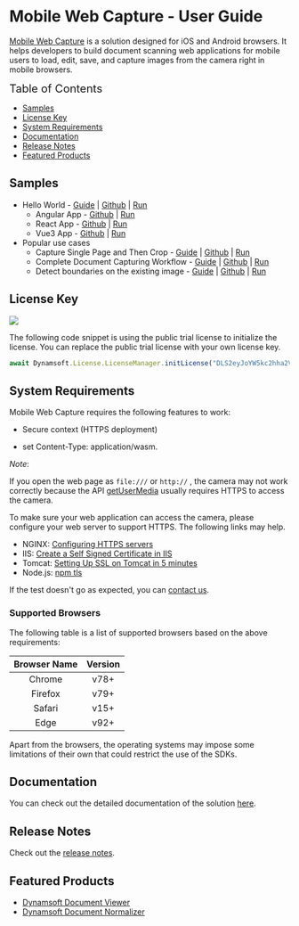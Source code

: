 # Mobile Web Capture - User Guide

[Mobile Web Capture](https://www.dynamsoft.com/use-cases/mobile-web-capture-sdk/?utm_content=nav-solutions) is a solution designed for iOS and Android browsers. It helps developers to build document scanning web applications for mobile users to load, edit, save, and capture images from the camera right in mobile browsers.


<span style="font-size:20px">Table of Contents</span>

- [Samples](#samples)
- [License Key](#license-key)
- [System Requirements](#system-requirements)
- [Documentation](#documentation)
- [Release Notes](#release-notes)
- [Featured Products](#featured-products)

## Samples

- Hello World - [Guide](https://www.dynamsoft.com/mobile-web-capture/docs/gettingstarted/helloworld-singlepage.html) \| [Github](https://github.com/Dynamsoft/mobile-web-capture/tree/master/samples/hello-world-singlepage/hello-world) \| [Run](https://dynamsoft.github.io/mobile-web-capture/samples/hello-world-singlepage/hello-world/)
  - Angular App - [Github](https://github.com/Dynamsoft/mobile-web-capture/tree/master/samples/hello-world-singlepage/hello-world-angular) \| [Run](https://dynamsoft.github.io/mobile-web-capture/samples/hello-world-singlepage/hello-world-angular/)
  - React App - [Github](https://github.com/Dynamsoft/mobile-web-capture/tree/master/samples/hello-world-singlepage/hello-world-react) \| [Run](https://dynamsoft.github.io/mobile-web-capture/samples/hello-world-singlepage/hello-world-react/)
  - Vue3 App - [Github](https://github.com/Dynamsoft/mobile-web-capture/tree/master/samples/hello-world-singlepage/hello-world-vue3) \| [Run](https://dynamsoft.github.io/mobile-web-capture/samples/hello-world-singlepage/hello-world-vue3/)
- Popular use cases
  - Capture Single Page and Then Crop - [Guide](https://www.dynamsoft.com/mobile-web-capture/docs/codegallery/usecases/capture-single-page-and-then-crop.html) \| [Github](https://github.com/Dynamsoft/mobile-web-capture/tree/master/samples/capture-single-page-and-then-crop) \| [Run](https://dynamsoft.github.io/mobile-web-capture/samples/capture-single-page-and-then-crop/)
  - Complete Document Capturing Workflow - [Guide](https://www.dynamsoft.com/mobile-web-capture/docs/codegallery/usecases/complete-doc-capturing-workflow.html) \| [Github](https://github.com/Dynamsoft/mobile-web-capture/tree/master/samples/complete-document-capturing-workflow) \| [Run](https://dynamsoft.github.io/mobile-web-capture/samples/complete-document-capturing-workflow/)
  - Detect boundaries on the existing image - [Guide](https://www.dynamsoft.com/mobile-web-capture/docs/codegallery/usecases/detect-boundaries-on-existing-image.html) \| [Github](https://github.com/Dynamsoft/mobile-web-capture/tree/master/samples/detect-boundaries-on-existing-image) \| [Run](https://dynamsoft.github.io/mobile-web-capture/samples/detect-boundaries-on-existing-image/)

## License Key

[![](https://img.shields.io/badge/Get-30--day%20FREE%20Trial%20License-blue)](https://www.dynamsoft.com/customer/license/trialLicense/?product=mwc&utm_source=npm)

The following code snippet is using the public trial license to initialize the license. You can replace the public trial license with your own license key.

```typescript
await Dynamsoft.License.LicenseManager.initLicense("DLS2eyJoYW5kc2hha2VDb2RlIjoiMjAwMDAxLTEwMjQ5NjE5NyJ9", true); // Replace license here
```

## System Requirements

Mobile Web Capture requires the following features to work:

- Secure context (HTTPS deployment)

- set Content-Type: application/wasm.

*Note*:

If you open the web page as `file:///` or `http://` , the camera may not work correctly because the API <a target="_blank" href="https://developer.mozilla.org/en-US/docs/Web/API/MediaDevices/getUserMedia" title="getUserMedia">getUserMedia</a> usually requires HTTPS to access the camera.

To make sure your web application can access the camera, please configure your web server to support HTTPS. The following links may help.

- NGINX: <a target="_blank" href="https://nginx.org/en/docs/http/configuring_https_servers.html" title="Configuring HTTPS servers">Configuring HTTPS servers</a>
- IIS: <a target="_blank" href="https://aboutssl.org/how-to-create-a-self-signed-certificate-in-iis/" title="Create a Self Signed Certificate in IIS">Create a Self Signed Certificate in IIS</a>
- Tomcat: <a target="_blank" href="https://dzone.com/articles/setting-ssl-tomcat-5-minutes" title="Setting Up SSL on Tomcat in 5 minutes">Setting Up SSL on Tomcat in 5 minutes</a>
- Node.js: <a target="_blank" href="https://nodejs.org/docs/v0.4.1/api/tls.html" title="npm tls">npm tls</a>

If the test doesn't go as expected, you can [contact us](https://www.dynamsoft.com/contact/).

### Supported Browsers

The following table is a list of supported browsers based on the above requirements:

| Browser Name |             Version              |
| :----------: | :------------------------------: |
|    Chrome    |             v78+                 |
|   Firefox    |             v79+                 |
|    Safari    |             v15+                 |
|     Edge     |             v92+                 |

Apart from the browsers, the operating systems may impose some limitations of their own that could restrict the use of the SDKs.

## Documentation

You can check out the detailed documentation of the solution [here](https://www.dynamsoft.com/mobile-web-capture/docs/introduction/index.html).

## Release Notes

Check out the [release notes](https://www.dynamsoft.com/mobile-web-capture/docs/releasenotes/index.html).

## Featured Products

- [Dynamsoft Document Viewer](https://www.dynamsoft.com/document-viewer/docs/introduction/index.html)
- [Dynamsoft Document Normalizer](https://www.dynamsoft.com/document-normalizer/docs/web/programming/javascript/)